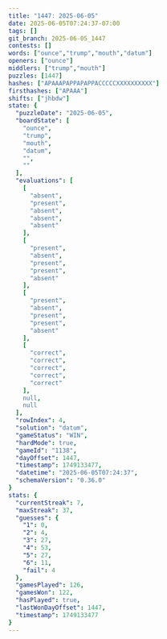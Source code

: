 ```yaml
---
title: "1447: 2025-06-05"
date: 2025-06-05T07:24:37-07:00
tags: []
git_branch: 2025-06-05_1447
contests: []
words: ["ounce","trump","mouth","datum"]
openers: ["ounce"]
middlers: ["trump","mouth"]
puzzles: [1447]
hashes: ["APAAAPAPPAPAPPACCCCCXXXXXXXXXX"]
firsthashes: ["APAAA"]
shifts: ["jhbdw"]
state: {
  "puzzleDate": "2025-06-05",
  "boardState": [
    "ounce",
    "trump",
    "mouth",
    "datum",
    "",
    ""
  ],
  "evaluations": [
    [
      "absent",
      "present",
      "absent",
      "absent",
      "absent"
    ],
    [
      "present",
      "absent",
      "present",
      "present",
      "absent"
    ],
    [
      "present",
      "absent",
      "present",
      "present",
      "absent"
    ],
    [
      "correct",
      "correct",
      "correct",
      "correct",
      "correct"
    ],
    null,
    null
  ],
  "rowIndex": 4,
  "solution": "datum",
  "gameStatus": "WIN",
  "hardMode": true,
  "gameId": "1138",
  "dayOffset": 1447,
  "timestamp": 1749133477,
  "datetime": "2025-06-05T07:24:37",
  "schemaVersion": "0.36.0"
}
stats: {
  "currentStreak": 7,
  "maxStreak": 37,
  "guesses": {
    "1": 0,
    "2": 4,
    "3": 27,
    "4": 53,
    "5": 27,
    "6": 11,
    "fail": 4
  },
  "gamesPlayed": 126,
  "gamesWon": 122,
  "hasPlayed": true,
  "lastWonDayOffset": 1447,
  "timestamp": 1749133477
}
---
```

<!-- more -->
